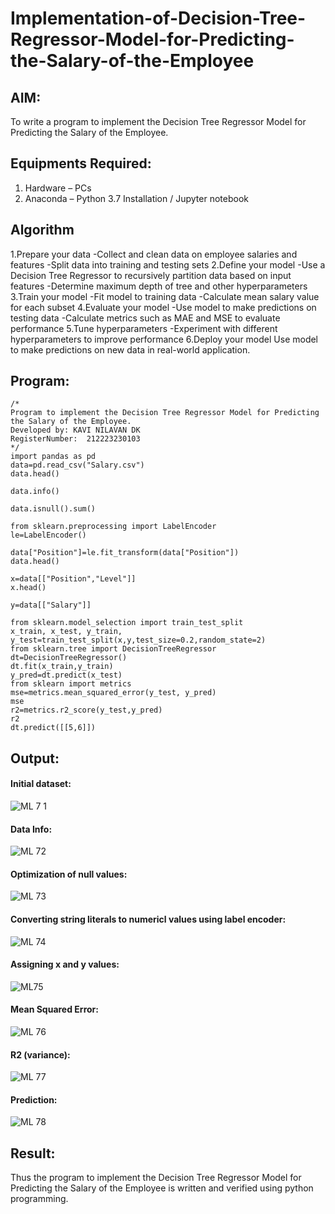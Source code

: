 # Implementation-of-Decision-Tree-Regressor-Model-for-Predicting-the-Salary-of-the-Employee
## AIM:
To write a program to implement the Decision Tree Regressor Model for Predicting the Salary of the Employee.
## Equipments Required:
1. Hardware – PCs
2. Anaconda – Python 3.7 Installation / Jupyter notebook
## Algorithm
1.Prepare your data -Collect and clean data on employee salaries and features -Split data into training and testing sets
2.Define your model -Use a Decision Tree Regressor to recursively partition data based on input features -Determine maximum depth of tree and other hyperparameters
3.Train your model -Fit model to training data -Calculate mean salary value for each subset
4.Evaluate your model -Use model to make predictions on testing data -Calculate metrics such as MAE and MSE to evaluate performance
5.Tune hyperparameters -Experiment with different hyperparameters to improve performance
6.Deploy your model Use model to make predictions on new data in real-world application.
## Program:
```
/*
Program to implement the Decision Tree Regressor Model for Predicting the Salary of the Employee.
Developed by: KAVI NILAVAN DK
RegisterNumber:  212223230103
*/
import pandas as pd
data=pd.read_csv("Salary.csv")
data.head()

data.info()

data.isnull().sum()

from sklearn.preprocessing import LabelEncoder
le=LabelEncoder()

data["Position"]=le.fit_transform(data["Position"])
data.head()

x=data[["Position","Level"]]
x.head()

y=data[["Salary"]]

from sklearn.model_selection import train_test_split
x_train, x_test, y_train, y_test=train_test_split(x,y,test_size=0.2,random_state=2)
from sklearn.tree import DecisionTreeRegressor
dt=DecisionTreeRegressor()
dt.fit(x_train,y_train)
y_pred=dt.predict(x_test)
from sklearn import metrics
mse=metrics.mean_squared_error(y_test, y_pred)
mse
r2=metrics.r2_score(y_test,y_pred)
r2
dt.predict([[5,6]])
```
## Output:
#### Initial dataset:
![ML 7 1](https://github.com/KavinilavanDK/Implementation-of-Decision-Tree-Regressor-Model-for-Predicting-the-Salary-of-the-Employee/assets/144870429/c060cea2-b113-4606-b2c8-60dc38fbf8eb)
#### Data Info:
![ML 72](https://github.com/KavinilavanDK/Implementation-of-Decision-Tree-Regressor-Model-for-Predicting-the-Salary-of-the-Employee/assets/144870429/3c2668d3-8ae6-4b9c-82c8-c424a1a0747b)
#### Optimization of null values:
![ML 73](https://github.com/KavinilavanDK/Implementation-of-Decision-Tree-Regressor-Model-for-Predicting-the-Salary-of-the-Employee/assets/144870429/06654521-c605-420a-8b84-d575dbb2c7b5)
#### Converting string literals to numericl values using label encoder:
![ML 74](https://github.com/KavinilavanDK/Implementation-of-Decision-Tree-Regressor-Model-for-Predicting-the-Salary-of-the-Employee/assets/144870429/e0acc5f9-6ae6-416c-b383-e3a2dc3b267d)
#### Assigning x and y values:
![ML75](https://github.com/KavinilavanDK/Implementation-of-Decision-Tree-Regressor-Model-for-Predicting-the-Salary-of-the-Employee/assets/144870429/79e4f455-8c69-4465-a607-7305bb4585f0)
#### Mean Squared Error:
![ML 76](https://github.com/KavinilavanDK/Implementation-of-Decision-Tree-Regressor-Model-for-Predicting-the-Salary-of-the-Employee/assets/144870429/4e536a29-98a3-42b3-8b7f-3b537dbc1543)
#### R2 (variance):
![ML 77](https://github.com/KavinilavanDK/Implementation-of-Decision-Tree-Regressor-Model-for-Predicting-the-Salary-of-the-Employee/assets/144870429/d8f30db4-0b8a-42d3-a651-84eba5c1c786)
#### Prediction:
![ML 78](https://github.com/KavinilavanDK/Implementation-of-Decision-Tree-Regressor-Model-for-Predicting-the-Salary-of-the-Employee/assets/144870429/7b80255e-2fec-41b9-aad3-f5bba582300e)
## Result:
Thus the program to implement the Decision Tree Regressor Model for Predicting the Salary of the Employee is written and verified using python programming.
